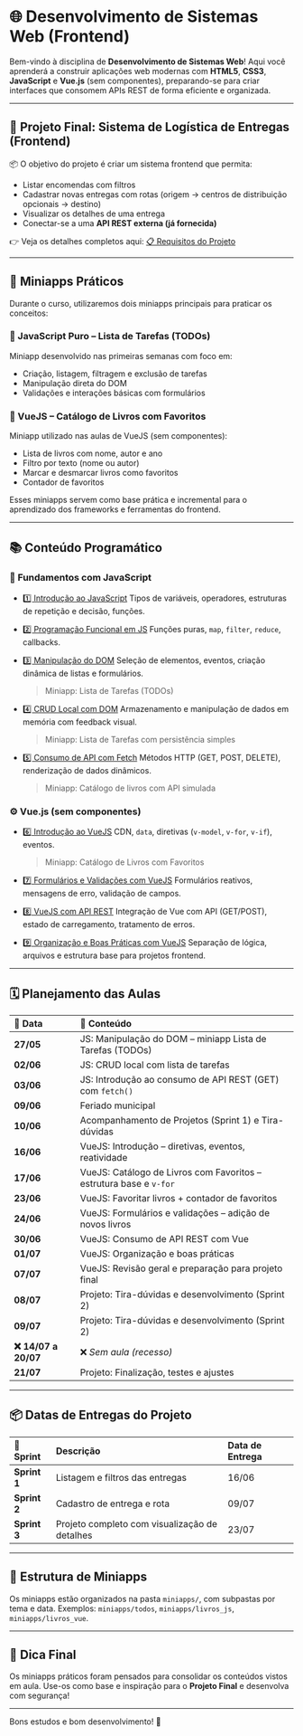 # 🌐 Desenvolvimento de Sistemas Web (Frontend)

Bem-vindo à disciplina de **Desenvolvimento de Sistemas Web**\!
Aqui você aprenderá a construir aplicações web modernas com **HTML5**, **CSS3**, **JavaScript** e **Vue.js** (sem componentes), preparando-se para criar interfaces que consomem APIs REST de forma eficiente e organizada.

-----

## 🎯 Projeto Final: Sistema de Logística de Entregas (Frontend)

📦 O objetivo do projeto é criar um sistema frontend que permita:

- Listar encomendas com filtros
- Cadastrar novas entregas com rotas (origem → centros de distribuição opcionais → destino)
- Visualizar os detalhes de uma entrega
- Conectar-se a uma **API REST externa (já fornecida)**

👉 Veja os detalhes completos aqui:
[📋 Requisitos do Projeto](projeto/requisitos.md)

-----

## 🧪 Miniapps Práticos

Durante o curso, utilizaremos dois miniapps principais para praticar os conceitos:

### 🔹 JavaScript Puro – Lista de Tarefas (TODOs)

Miniapp desenvolvido nas primeiras semanas com foco em:

- Criação, listagem, filtragem e exclusão de tarefas
- Manipulação direta do DOM
- Validações e interações básicas com formulários

### 🔸 VueJS – Catálogo de Livros com Favoritos

Miniapp utilizado nas aulas de VueJS (sem componentes):

- Lista de livros com nome, autor e ano
- Filtro por texto (nome ou autor)
- Marcar e desmarcar livros como favoritos
- Contador de favoritos

Esses miniapps servem como base prática e incremental para o aprendizado dos frameworks e ferramentas do frontend.

-----

## 📚 Conteúdo Programático

### 🧱 Fundamentos com JavaScript

- [1️⃣ Introdução ao JavaScript](conteudo/introducao.md)
  Tipos de variáveis, operadores, estruturas de repetição e decisão, funções.

- [2️⃣ Programação Funcional em JS](conteudo/pf.md)
  Funções puras, `map`, `filter`, `reduce`, callbacks.

- [3️⃣ Manipulação do DOM](conteudo/dom.md)
  Seleção de elementos, eventos, criação dinâmica de listas e formulários.

  > Miniapp: Lista de Tarefas (TODOs)

- [4️⃣ CRUD Local com DOM](conteudo/crud_local.md)
  Armazenamento e manipulação de dados em memória com feedback visual.

  > Miniapp: Lista de Tarefas com persistência simples

- [5️⃣ Consumo de API com Fetch](conteudo/api_fetch.md)
  Métodos HTTP (GET, POST, DELETE), renderização de dados dinâmicos.

  > Miniapp: Catálogo de livros com API simulada

### ⚙️ Vue.js (sem componentes)

- [6️⃣ Introdução ao VueJS](conteudo/vue_intro.md)
  CDN, `data`, diretivas (`v-model`, `v-for`, `v-if`), eventos.

  > Miniapp: Catálogo de Livros com Favoritos

- [7️⃣ Formulários e Validações com VueJS](conteudo/vue_forms.md)
  Formulários reativos, mensagens de erro, validação de campos.

- [8️⃣ VueJS com API REST](conteudo/vue_api.md)
  Integração de Vue com API (GET/POST), estado de carregamento, tratamento de erros.

- [9️⃣ Organização e Boas Práticas com VueJS](conteudo/vue_estrutura.md)
  Separação de lógica, arquivos e estrutura base para projetos frontend.

-----

## 🗓️ Planejamento das Aulas

| 📅 Data | 📘 Conteúdo                                                        |
| :--- |:-------------------------------------------------------------------|
| **27/05** | JS: Manipulação do DOM – miniapp Lista de Tarefas (TODOs)          |
| **02/06** | JS: CRUD local com lista de tarefas                                |
| **03/06** | JS: Introdução ao consumo de API REST (GET) com `fetch()`          |
| **09/06** | Feriado municipal                                                  |
| **10/06** | Acompanhamento de Projetos (Sprint 1) e Tira-dúvidas               |
| **16/06** | VueJS: Introdução – diretivas, eventos, reatividade                |
| **17/06** | VueJS: Catálogo de Livros com Favoritos – estrutura base e `v-for` |
| **23/06** | VueJS: Favoritar livros + contador de favoritos                    |
| **24/06** | VueJS: Formulários e validações – adição de novos livros           |
| **30/06** | VueJS: Consumo de API REST com Vue                                 |
| **01/07** | VueJS: Organização e boas práticas                                 |
| **07/07** | VueJS: Revisão geral e preparação para projeto final               |
| **08/07** | Projeto: Tira-dúvidas e desenvolvimento (Sprint 2)                 |
| **09/07** | Projeto: Tira-dúvidas e desenvolvimento (Sprint 2)                 |
| **❌ 14/07 a 20/07** | ❌ *Sem aula (recesso)*                                             |
| **21/07** | Projeto: Finalização, testes e ajustes                             |

-----

## 📦 Datas de Entregas do Projeto

| 🏁 Sprint | Descrição | Data de Entrega |
| :--- | :--- | :--- |
| **Sprint 1** | Listagem e filtros das entregas | 16/06 |
| **Sprint 2** | Cadastro de entrega e rota | 09/07 |
| **Sprint 3** | Projeto completo com visualização de detalhes | 23/07 |

-----

## 📂 Estrutura de Miniapps

Os miniapps estão organizados na pasta `miniapps/`, com subpastas por tema e data.
Exemplos: `miniapps/todos`, `miniapps/livros_js`, `miniapps/livros_vue`.

-----

## 🧠 Dica Final

Os miniapps práticos foram pensados para consolidar os conteúdos vistos em aula.
Use-os como base e inspiração para o **Projeto Final** e desenvolva com segurança\!

-----

Bons estudos e bom desenvolvimento\! 🚀